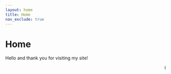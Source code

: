 ```yaml
---
layout: home
title: Home
nav_exclude: true
---
```


# Home

Hello and thank you for visiting my site! 

<marquee> I really wanted to use marquee on this site somewhere </marquee>